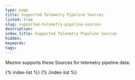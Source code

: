 ```yaml
---
type: page
title: Supported Telemetry Pipeline Sources
listed: true
slug: supported-telemetry-pipeline-sources
description: 
index_title: Supported Telemetry Pipeline Sources
hidden: 
keywords: 
tags: 
---
```



Mezmo supports these Sources for telemetry pipeline data:

{% index-list %}
{% /index-list %}